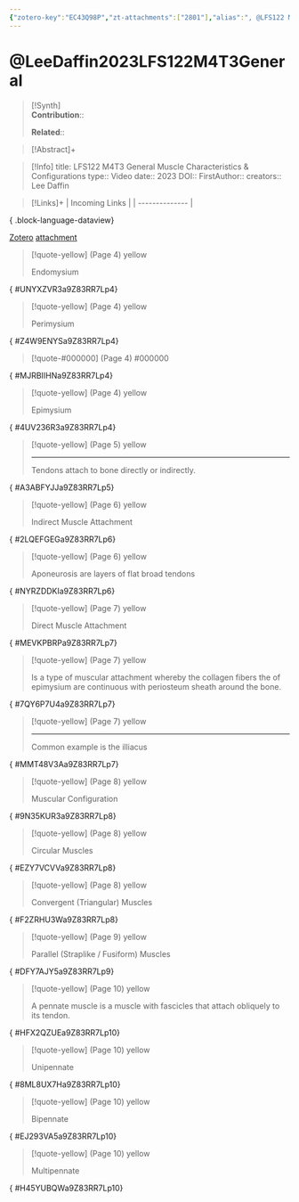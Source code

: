 ```yaml
---
{"zotero-key":"EC43Q98P","zt-attachments":["2801"],"alias":", @LFS122 M4T3 General Muscle Characteristics & Configurations","keywords":[],"FirstAuthor":"[[ Lee Daffin]]","tags":["source/video"],"dg-publish":true,"permalink":"/sources/lee-daffin2023-lfs-122-m4-t3-general/","dgPassFrontmatter":true}
---
```


# @LeeDaffin2023LFS122M4T3General

>[!Synth]  
>**Contribution**::  
>  
>**Related**:: 
>  

> [!Abstract]+
> 

> [!Info]
> title: LFS122 M4T3 General Muscle Characteristics & Configurations
> type:: Video 
> date:: 2023
> DOI:: 
> FirstAuthor:: 
> creators:: Lee Daffin

> [!Links]+
>  | Incoming Links |
> | -------------- |
> 
{ .block-language-dataview}


[Zotero](zotero://select/library/items/EC43Q98P) [attachment](<file:///Users/nathanmaxwell/Zotero/storage/9Z83RR7L/Lee%20Daffin%20-%202023%20-%20LFS122%20M4T3%20General%20Muscle%20Characteristics%20&%20Configurations.pdf>)

> [!quote-yellow] (Page 4) yellow
> 
> Endomysium
>
{ #UNYXZVR3a9Z83RR7Lp4}


> [!quote-yellow] (Page 4) yellow
> 
> Perimysium
>
{ #Z4W9ENYSa9Z83RR7Lp4}


> [!quote-#000000] (Page 4) #000000
>
{ #MJRBIIHNa9Z83RR7Lp4}


> [!quote-yellow] (Page 4) yellow
> 
> Epimysium
>
{ #4UV236R3a9Z83RR7Lp4}


> [!quote-yellow] (Page 5) yellow
> 
> 
> 
> ---
> Tendons attach to bone directly or indirectly.
>
{ #A3ABFYJJa9Z83RR7Lp5}


> [!quote-yellow] (Page 6) yellow
> 
> Indirect Muscle Attachment
>
{ #2LQEFGEGa9Z83RR7Lp6}


> [!quote-yellow] (Page 6) yellow
> 
> Aponeurosis are layers of flat broad tendons
>
{ #NYRZDDKIa9Z83RR7Lp6}


> [!quote-yellow] (Page 7) yellow
> 
> Direct Muscle Attachment
>
{ #MEVKPBRPa9Z83RR7Lp7}


> [!quote-yellow] (Page 7) yellow
> 
> Is a type of muscular attachment whereby the collagen fibers the of epimysium are continuous with periosteum sheath around the bone.
>
{ #7QY6P7U4a9Z83RR7Lp7}


> [!quote-yellow] (Page 7) yellow
> 
> 
> 
> ---
> Common example is the illiacus
>
{ #MMT48V3Aa9Z83RR7Lp7}


> [!quote-yellow] (Page 8) yellow
> 
> Muscular Configuration
>
{ #9N35KUR3a9Z83RR7Lp8}


> [!quote-yellow] (Page 8) yellow
> 
> Circular Muscles
>
{ #EZY7VCVVa9Z83RR7Lp8}


> [!quote-yellow] (Page 8) yellow
> 
> Convergent (Triangular) Muscles
>
{ #F2ZRHU3Wa9Z83RR7Lp8}


> [!quote-yellow] (Page 9) yellow
> 
> Parallel (Straplike / Fusiform) Muscles
>
{ #DFY7AJY5a9Z83RR7Lp9}


> [!quote-yellow] (Page 10) yellow
> 
> A pennate muscle is a muscle with fascicles that attach obliquely to its tendon.
>
{ #HFX2QZUEa9Z83RR7Lp10}


> [!quote-yellow] (Page 10) yellow
> 
> Unipennate
>
{ #8ML8UX7Ha9Z83RR7Lp10}


> [!quote-yellow] (Page 10) yellow
> 
> Bipennate
>
{ #EJ293VA5a9Z83RR7Lp10}


> [!quote-yellow] (Page 10) yellow
> 
> Multipennate
>
{ #H45YUBQWa9Z83RR7Lp10}


